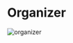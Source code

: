 # Organizer

![organizer](https://github.com/user-attachments/assets/29e5364f-25d0-4c1e-88e7-a1cb6ee031bf)
